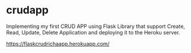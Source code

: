 # crudapp

Implementing my first CRUD APP using Flask Library that support Create, Read, Update, Delete Application and deploying it to the Heroku server.

https://flaskcrudrichaapp.herokuapp.com/
